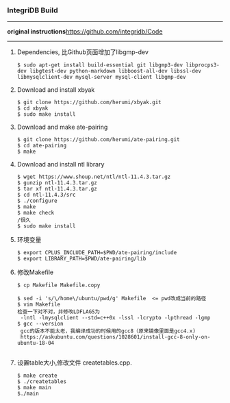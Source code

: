 ### IntegriDB Build

---

**original instructions**https://github.com/integridb/Code

---

1. Dependencies, 比Github页面增加了libgmp-dev

   ```shell
   $ sudo apt-get install build-essential git libgmp3-dev libprocps3-dev libgtest-dev python-markdown libboost-all-dev libssl-dev libmysqlclient-dev mysql-server mysql-client libgmp-dev
   ```

2. Download and install xbyak

   ```shell
   $ git clone https://github.com/herumi/xbyak.git
   $ cd xbyak
   $ sudo make install
   ```

3. Download and make ate-pairing 

   ```shell
   $ git clone https://github.com/herumi/ate-pairing.git
   $ cd ate-pairing
   $ make
   ```

4. Download and install ntl library

   ```shell
   $ wget https://www.shoup.net/ntl/ntl-11.4.3.tar.gz
   $ gunzip ntl-11.4.3.tar.gz
   $ tar xf ntl-11.4.3.tar.gz
   $ cd ntl-11.4.3/src
   $ ./configure
   $ make
   $ make check
   /很久
   $ sudo make install
   ```

5. 环境变量

   ```shell
   $ export CPLUS_INCLUDE_PATH=$PWD/ate-pairing/include
   $ export LIBRARY_PATH=$PWD/ate-pairing/lib
   ```

6. 修改Makefile

   ```shell
   $ cp Makefile Makefile.copy
   
   $ sed -i 's/\/home\/ubuntu/pwd/g' Makefile  <= pwd改成当前的路径
   $ vim Makefile
   检查一下对不对，并修改LDFLAGS为
   	-lntl -lmysqlclient --std=c++0x -lssl -lcrypto -lpthread -lgmp
   $ gcc --version
   	gcc的版本不能太老，我编译成功的时候用的gcc8（原来镜像里面是gcc4.x)
   	https://askubuntu.com/questions/1028601/install-gcc-8-only-on-ubuntu-18-04
     
   ```

7. 设置table大小,修改文件 createtables.cpp.

   ``` shell
   $ make create
   $ ./createtables
   $ make main 
   $./main
   ```

   

   